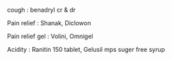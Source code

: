 cough : benadryl cr & dr 

Pain relief : Shanak, Diclowon 

Pain relief gel : Volini, Omnigel

Acidity : Ranitin 150 tablet, Gelusil mps suger free syrup

